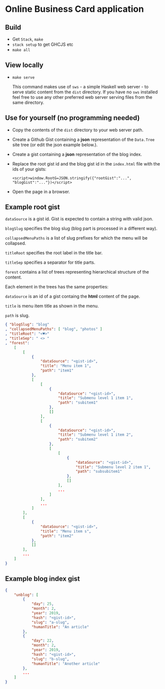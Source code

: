 
# Online Business Card application

## Build

- Get `Stack`, `make`
- `stack setup` to get GHCJS etc
- `make all`

## View locally

- ` make serve `

  This command makes use of `sws` - a simple Haskell web server - to serve static content from the `dist` directory. If you have no `sws` installed feel free to use any other preferred web server serving files from the same directory.

## Use for yourself (no programming needed)

- Copy the contents of the `dist` directory to your web server path.
- Create a Github Gist containing a **json** representation of the `Data.Tree` site tree (or edit the json example below.). 
- Create a gist containing a **json** representation of the blog index.
- Replace the root gist id and the blog gist id in the `index.html` file with the ids of your gists:

  `<script>window.RootG=JSON.stringify({"rootGist":"...", "blogGist":"..."})</script>`

- Open the page in a browser.


## Example root gist

`dataSource` is a gist id. Gist is expected to contain a string with valid json.

`blogSlug` specifies the blog slug (blog part is processed in a different way).

`collapsedMenuPaths` is a list of slug prefixes for which the menu will be collapsed.

`titleRoot` specifies the root label in the title bar.

`titleSep` specifies a separator for title parts.

`forest` contains a list of trees representing hierarchical structure of the content.

Each element in the trees has the same properties:

`dataSource` is an id of a gist containg the **html** content of the page.

`title` is menu item title as shown in the menu.

`path` is slug.


```json
{ "blogSlug": "blog"
, "collapsedMenuPaths": [ "blog", "photos" ]
, "titleRoot": "<♥>"
, "titleSep": " <> "
, "forest": 
    [
        [
            {
                "dataSource": "<gist-id>",
                "title": "Menu item 1",
                "path": "item1"
            },
            [
                [
                    {
                        "dataSource": "<gist-id>",
                        "title": "Submenu level 1 item 1",
                        "path": "subitem1"
                    },
                    []
                ],
                [
                    {
                        "dataSource": "<gist-id>",
                        "title": "Submenu level 1 item 2",
                        "path": "subitem2"
                    },
                    [
                        [
                            {
                                "dataSource": "<gist-id>",
                                "title": "Submenu level 2 item 1",
                                "path": "subsubitem1"
                            },
                            []
                        ],
                        ...
                    ]
                ],
                ...
            ]
        ],
        [
            {
                "dataSource": "<gist-id>",
                "title": "Menu item s",
                "path": "item2"
            },
            []
        ],
        ...
    ]
}

```


## Example blog index gist

```json
{
    "unblog": [
        {
            "day": 25,
            "month": 2,
            "year": 2019,
            "hash": "<gist-id>",
            "slug": "a-slug",
            "humanTitle": "An article"
        },
        {
            "day": 22,
            "month": 2,
            "year": 2019,
            "hash": "<gist-id>",
            "slug": "b-slug",
            "humanTitle": "Another article"
        },
        ...
    ]
}
```